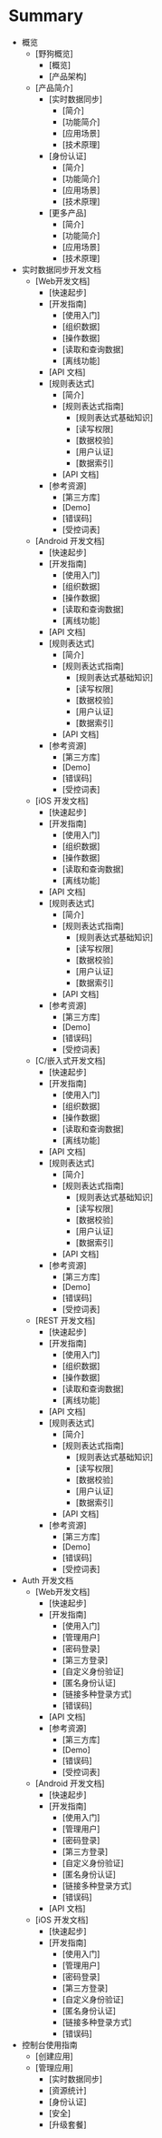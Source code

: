 # Summary

* 概览
    * [野狗概览]
      * [概览]
      * [产品架构]
    * [产品简介]
      * [实时数据同步]
         * [简介]
         * [功能简介]
         * [应用场景]
         * [技术原理]
      * [身份认证]
         * [简介]
         * [功能简介]
         * [应用场景]
         * [技术原理]
      * [更多产品]
         * [简介]
         * [功能简介]
         * [应用场景]
         * [技术原理]
* 实时数据同步开发文档
   * [Web开发文档]
      * [快速起步]
      * [开发指南]
         * [使用入门]
         * [组织数据]
         * [操作数据]
         * [读取和查询数据]
         * [离线功能]
      * [API 文档]
      * [规则表达式]
         * [简介]
         * [规则表达式指南]
            * [规则表达式基础知识]
            * [读写权限]
            * [数据校验]
            * [用户认证]
            * [数据索引]
         * [API 文档]
      * [参考资源]
         * [第三方库]
         * [Demo]
         * [错误码]
         * [受控词表]
   * [Android 开发文档]
      * [快速起步]
      * [开发指南]
         * [使用入门]
         * [组织数据]
         * [操作数据]
         * [读取和查询数据]
         * [离线功能]
      * [API 文档]
      * [规则表达式]
         * [简介]
         * [规则表达式指南]
            * [规则表达式基础知识]
            * [读写权限]
            * [数据校验]
            * [用户认证]
            * [数据索引]
         * [API 文档]
      * [参考资源]
         * [第三方库]
         * [Demo]
         * [错误码]
         * [受控词表] 
   * [iOS 开发文档]
      * [快速起步]
      * [开发指南]
         * [使用入门]
         * [组织数据]
         * [操作数据]
         * [读取和查询数据]
         * [离线功能]
      * [API 文档]
      * [规则表达式]
         * [简介]
         * [规则表达式指南]
            * [规则表达式基础知识]
            * [读写权限]
            * [数据校验]
            * [用户认证]
            * [数据索引]
         * [API 文档]
      * [参考资源]
         * [第三方库]
         * [Demo]
         * [错误码]
         * [受控词表] 
   * [C/嵌入式开发文档]
      * [快速起步]
      * [开发指南]
         * [使用入门]
         * [组织数据]
         * [操作数据]
         * [读取和查询数据]
         * [离线功能]
      * [API 文档]
      * [规则表达式]
         * [简介]
         * [规则表达式指南]
            * [规则表达式基础知识]
            * [读写权限]
            * [数据校验]
            * [用户认证]
            * [数据索引]
         * [API 文档]
      * [参考资源]
         * [第三方库]
         * [Demo]
         * [错误码]
         * [受控词表] 
   * [REST 开发文档]
      * [快速起步]
      * [开发指南]
         * [使用入门]
         * [组织数据]
         * [操作数据]
         * [读取和查询数据]
         * [离线功能]
      * [API 文档]
      * [规则表达式]
         * [简介]
         * [规则表达式指南]
            * [规则表达式基础知识]
            * [读写权限]
            * [数据校验]
            * [用户认证]
            * [数据索引]
         * [API 文档]
      * [参考资源]
         * [第三方库]
         * [Demo]
         * [错误码]
         * [受控词表] 
* Auth 开发文档
   * [Web开发文档]
      * [快速起步]
      * [开发指南]
         * [使用入门]
         * [管理用户]
         * [密码登录]
         * [第三方登录]
         * [自定义身份验证]
         * [匿名身份认证]
         * [链接多种登录方式]
         * [错误码]
      * [API 文档]
      * [参考资源]
         * [第三方库]
         * [Demo]
         * [错误码]
         * [受控词表]
   * [Android 开发文档]
      * [快速起步]
      * [开发指南]
         * [使用入门]
         * [管理用户]
         * [密码登录]
         * [第三方登录]
         * [自定义身份验证]
         * [匿名身份认证]
         * [链接多种登录方式]
         * [错误码]
      * [API 文档]
   * [iOS 开发文档]
      * [快速起步]
      * [开发指南]
         * [使用入门]
         * [管理用户]
         * [密码登录]
         * [第三方登录]
         * [自定义身份验证]
         * [匿名身份认证]
         * [链接多种登录方式]
         * [错误码] 
* 控制台使用指南
   * [创建应用]
   * [管理应用]
      * [实时数据同步]
      * [资源统计]
      * [身份认证]
      * [安全]
      * [升级套餐]

